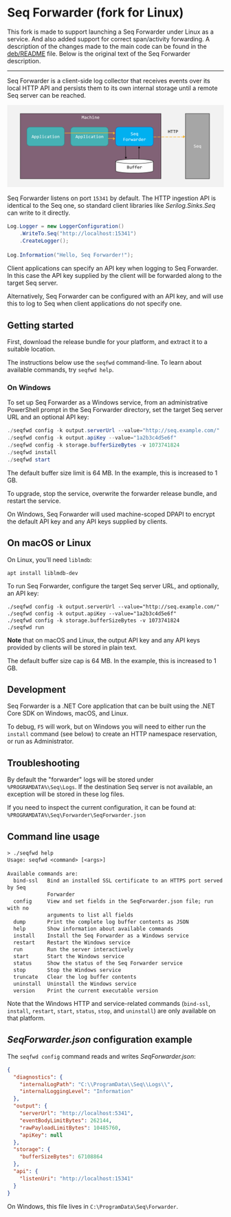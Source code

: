# Seq Forwarder (fork for Linux)

This fork is made to support launching a Seq Forwarder under Linux as a service. And also added support for correct span/activity forwarding.
A description of the changes made to the main code can be found in the [deb/README](deb/README.md) file. Below is the original text of the Seq Forwarder description.

---

Seq Forwarder is a client-side log collector that receives events over its local HTTP API and persists them to its own 
internal storage until a remote Seq server can be reached.

![Seq Forwarder](https://raw.githubusercontent.com/nblumhardt/images/master/seq-forwarder-schematic.png)

Seq Forwarder listens on port `15341` by default. The HTTP ingestion API is identical to
the Seq one, so standard client libraries like _Serilog.Sinks.Seq_ can write to
it directly.

```csharp
Log.Logger = new LoggerConfiguration()  
    .WriteTo.Seq("http://localhost:15341")
    .CreateLogger();

Log.Information("Hello, Seq Forwarder!");  
```

Client applications can specify an API key when logging to Seq Forwarder. In this case the API key supplied by the client
will be forwarded along to the target Seq server.

Alternatively, Seq Forwarder can be configured with an API key, and will use this to log to Seq when client applications do not specify one.

## Getting started

First, download the release bundle for your platform, and extract it to a suitable location.

The instructions below use the `seqfwd` command-line. To learn about available commands, try `seqfwd help`.

### On Windows

To set up Seq Forwarder as a Windows service, from an administrative PowerShell prompt in the Seq Forwarder directory,
set the target Seq server URL and an optional API key:

```powershell
./seqfwd config -k output.serverUrl --value="http://seq.example.com/"
./seqfwd config -k output.apiKey --value="1a2b3c4d5e6f"
./seqfwd config -k storage.bufferSizeBytes -v 1073741824
./seqfwd install
./seqfwd start
```

The default buffer size limit is 64 MB. In the example, this is increased to 1 GB.

To upgrade, stop the service, overwrite the forwarder release bundle, and restart the service.

On Windows, Seq Forwarder will used machine-scoped DPAPI to encrypt the default API key and any API keys supplied by
clients.

## On macOS or Linux

On Linux, you'll need `liblmdb`:

```
apt install liblmdb-dev
```

To run Seq Forwarder, configure the target Seq server URL, and optionally, an API key:

```shell
./seqfwd config -k output.serverUrl --value="http://seq.example.com/"
./seqfwd config -k output.apiKey --value="1a2b3c4d5e6f"
./seqfwd config -k storage.bufferSizeBytes -v 1073741824
./seqfwd run
```

**Note** that on macOS and Linux, the output API key and any API keys provided by clients will be stored in plain text.

The default buffer size cap is 64 MB. In the example, this is increased to 1 GB.

## Development

Seq Forwarder is a .NET Core application that can be built using the .NET Core SDK on Windows, macOS, and Linux.

To debug, `F5` will work, but on Windows you will need to either run the `install` command (see below) to create an HTTP namespace
reservation, or run as Administrator.

## Troubleshooting

By default the "forwarder" logs will be stored under `%PROGRAMDATA%\Seq\Logs`.  If the destination Seq server is not 
available, an exception will be stored in these log files.

If you need to inspect the current configuration, it can be found at: `%PROGRAMDATA%\Seq\Forwarder\SeqForwarder.json`

## Command line usage

```
> ./seqfwd help
Usage: seqfwd <command> [<args>]

Available commands are:
  bind-ssl   Bind an installed SSL certificate to an HTTPS port served by Seq 
             Forwarder
  config     View and set fields in the SeqForwarder.json file; run with no 
             arguments to list all fields
  dump       Print the complete log buffer contents as JSON
  help       Show information about available commands
  install    Install the Seq Forwarder as a Windows service
  restart    Restart the Windows service
  run        Run the server interactively
  start      Start the Windows service
  status     Show the status of the Seq Forwarder service
  stop       Stop the Windows service
  truncate   Clear the log buffer contents
  uninstall  Uninstall the Windows service
  version    Print the current executable version
```

Note that the Windows HTTP and service-related commands (`bind-ssl`, `install`, `restart`, `start`, `status`, `stop`, 
and `uninstall`) are only available on that platform.

## _SeqForwarder.json_ configuration example

The `seqfwd config` command reads and writes _SeqForwarder.json_:

```json
{
  "diagnostics": {
    "internalLogPath": "C:\\ProgramData\\Seq\\Logs\\",
    "internalLoggingLevel": "Information"
  },
  "output": {
    "serverUrl": "http://localhost:5341",
    "eventBodyLimitBytes": 262144,
    "rawPayloadLimitBytes": 10485760,
    "apiKey": null
  },
  "storage": {
    "bufferSizeBytes": 67108864
  },
  "api": {
    "listenUri": "http://localhost:15341"
  }
}
```

On Windows, this file lives in `C:\ProgramData\Seq\Forwarder`.
